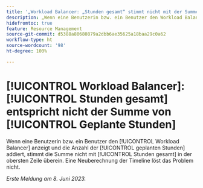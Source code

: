 ```yaml
---
title: '„Workload Balancer: „Stunden gesamt“ stimmt nicht mit der Summe der geplanten Stunden überein“'
description: „Wenn eine Benutzerin bzw. ein Benutzer den Workload Balancer anzeigt und die Anzahl der geplanten Stunden addiert, stimmt die Summe nicht mit „Stunden gesamt“ in der obersten Zeile überein. Eine Neuberechnung der Timeline löst das Problem nicht.“
hidefromtoc: true
feature: Resource Management
source-git-commit: d5388a80680879a2dbb6ae35625a18baa29c0a62
workflow-type: ht
source-wordcount: '98'
ht-degree: 100%

---
```



# [!UICONTROL Workload Balancer]: [!UICONTROL Stunden gesamt] entspricht nicht der Summe von [!UICONTROL Geplante Stunden]

Wenn eine Benutzerin bzw. ein Benutzer den [!UICONTROL Workload Balancer] anzeigt und die Anzahl der [!UICONTROL geplanten Stunden] addiert, stimmt die Summe nicht mit [!UICONTROL Stunden gesamt] in der obersten Zeile überein. Eine Neuberechnung der Timeline löst das Problem nicht.

_Erste Meldung am 8. Juni 2023._

